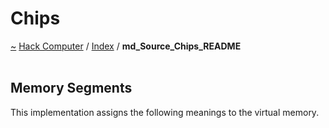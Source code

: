 <a id="chips"></a>
<h1>Chips</h1>
<a id="md_Source_Chips_README"></a>
<a href="https://github.com/CharlesCarley/HackComputer.md">~</a>
<a href="indexpage.md#hack-computer">Hack Computer</a>
<span class="inline-text">/</span>
<a href="index.md#index">Index</a>
<span class="inline-text">/</span>
<span class="bold-text"><b>md_Source_Chips_README</b></span>
<br/>
<br/>
<a id="memory-segments"></a>
<h2>Memory Segments</h2>
<span class="inline-text">This implementation assigns the following meanings to the virtual memory.</span>
</div>
</div>
</body>
</html>
